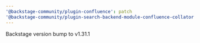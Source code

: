 ```yaml
---
'@backstage-community/plugin-confluence': patch
'@backstage-community/plugin-search-backend-module-confluence-collator': patch
---
```


Backstage version bump to v1.31.1
